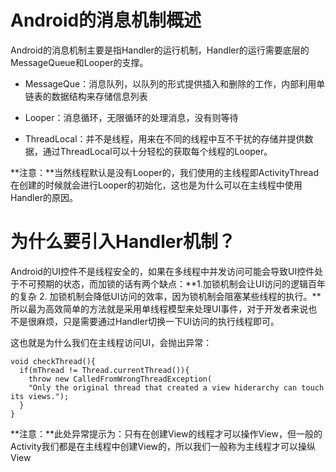 # Android的消息机制概述

Android的消息机制主要是指Handler的运行机制，Handler的运行需要底层的MessageQueue和Looper的支撑。

* MessageQue：消息队列，以队列的形式提供插入和删除的工作，内部利用单链表的数据结构来存储信息列表

* Looper：消息循环，无限循环的处理消息，没有则等待

* ThreadLocal：并不是线程，用来在不同的线程中互不干扰的存储并提供数据，通过ThreadLocal可以十分轻松的获取每个线程的Looper。

**注意：**当然线程默认是没有Looper的，我们使用的主线程即ActivityThread在创建的时候就会进行Looper的初始化，这也是为什么可以在主线程中使用Handler的原因。

# 为什么要引入Handler机制？

Android的UI控件不是线程安全的，如果在多线程中并发访问可能会导致UI控件处于不可预期的状态，而加锁的话有两个缺点：**1.加锁机制会让UI访问的逻辑百年的复杂 2. 加锁机制会降低UI访问的效率，因为锁机制会阻塞某些线程的执行。**所以最为高效简单的方法就是采用单线程模型来处理UI事件，对于开发者来说也不是很麻烦，只是需要通过Handler切换一下UI访问的执行线程即可。

这也就是为什么我们在主线程访问UI，会抛出异常：

```
void checkThread(){
  if(mThread != Thread.currentThread()){
    throw new CalledFromWrongThreadException(
    "Only the original thread that created a view hiderarchy can touch its views.");
  }
}
```

**注意：**此处异常提示为：只有在创建View的线程才可以操作View，但一般的Activity我们都是在主线程中创建View的，所以我们一般称为主线程才可以操纵View

